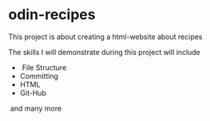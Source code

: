 # odin-recipes





This project is about creating a html-website about recipes



The skills I will demonstrate during this project will include

* &nbsp;File Structure
* Committing
* HTML
* Git-Hub  





&nbsp;and many more

